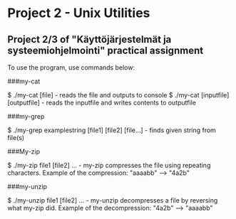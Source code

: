 # Project 2 - Unix Utilities
## Project 2/3 of "Käyttöjärjestelmät ja systeemiohjelmointi" practical assignment

To use the program, use commands below:

###my-cat

$ ./my-cat [file] - reads the file and outputs to console
$ ./my-cat [inputfile] [outputfile] - reads the inputfile and writes contents to outputfile

###my-grep

$ ./my-grep examplestring [file1] [file2] [file...] - finds given string from file(s)

###My-zip

$ ./my-zip file1 [file2] ... - my-zip compresses the file using repeating characters. Example of the compression: "aaaabb" --> "4a2b" 

###my-unzip

$ ./my-unzip file1 [file2] ... - my-unzip decompresses a file by reversing what my-zip did. Example of the decompression: "4a2b" --> "aaaabb" 
